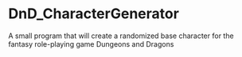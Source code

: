 # DnD_CharacterGenerator
 A small program that will create a randomized base character for the fantasy role-playing game Dungeons and Dragons
